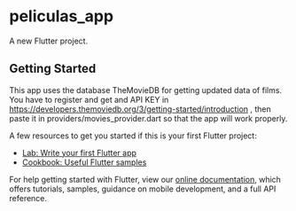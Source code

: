 # peliculas_app

A new Flutter project.

## Getting Started

This app uses the database TheMovieDB for getting updated data of films. You have to register and get and API KEY in https://developers.themoviedb.org/3/getting-started/introduction , then paste it in providers/movies_provider.dart so that the app will work properly.

A few resources to get you started if this is your first Flutter project:

- [Lab: Write your first Flutter app](https://flutter.dev/docs/get-started/codelab)
- [Cookbook: Useful Flutter samples](https://flutter.dev/docs/cookbook)

For help getting started with Flutter, view our
[online documentation](https://flutter.dev/docs), which offers tutorials,
samples, guidance on mobile development, and a full API reference.
